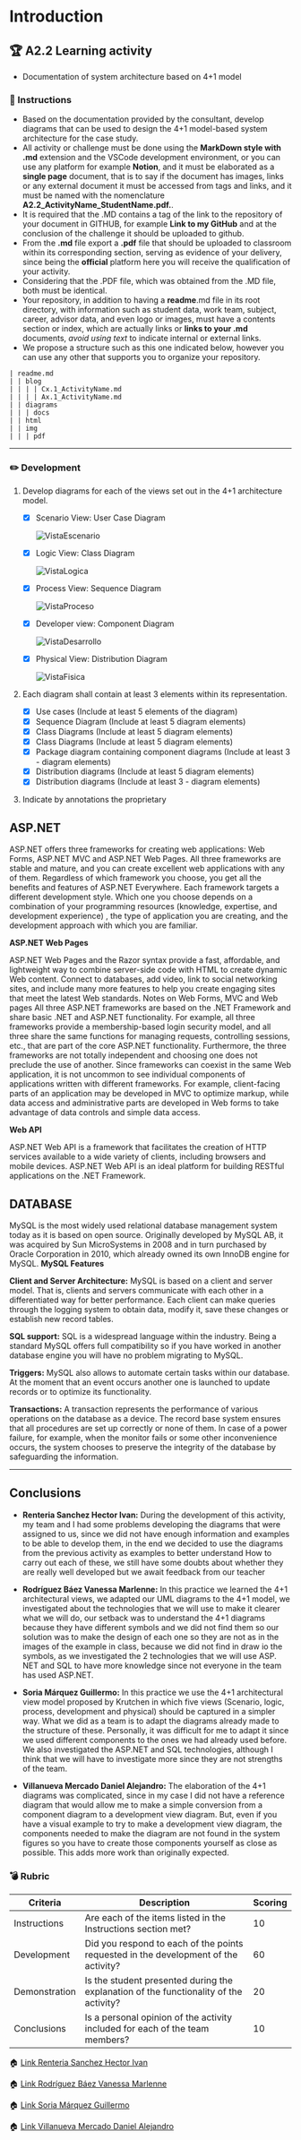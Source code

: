 # Introduction

## :trophy: A2.2 Learning activity

- Documentation of system architecture based on 4+1 model

### :blue_book: Instructions

 - Based on the documentation provided by the consultant, develop diagrams that can be used to design the 4+1 model-based system architecture for the case study.
 - All activity or challenge must be done using the **MarkDown style with .md** extension and the VSCode development environment, or you can use any platform for example **Notion**, and it must be elaborated as a **single page** document, that is to say if the document has images, links or any external document it must be accessed from tags and links, and it must be named with the nomenclature **A2.2_ActivityName_StudentName.pdf.**.
- It is required that the .MD contains a tag of the link to the repository of your document in GITHUB, for example **Link to my GitHub** and at the conclusion of the challenge it should be uploaded to github.
- From the **.md** file export a **.pdf** file that should be uploaded to classroom within its corresponding section, serving as evidence of your delivery, since being the **official** platform here you will receive the qualification of your activity.
- Considering that the .PDF file, which was obtained from the .MD file, both must be identical.
- Your repository, in addition to having a **readme**.md file in its root directory, with information such as student data, work team, subject, career, advisor data, and even logo or images, must have a contents section or index, which are actually links or **links to your .md** documents, _avoid using text_ to indicate internal or external links.
- We propose a structure such as this one indicated below, however you can use any other that supports you to organize your repository.

```
| readme.md
| | blog
| | | | Cx.1_ActivityName.md
| | | | Ax.1_ActivityName.md
| | diagrams
| | | docs
| | html
| | img
| | | pdf    
```
___

### :pencil2: Development

1. Develop diagrams for each of the views set out in the 4+1 architecture model.

    - [x] Scenario View: User Case Diagram

        ![VistaEscenario](../Diagramas/VistaEscenario.png)

    - [x] Logic View: Class Diagram

        ![VistaLogica](../Diagramas/Vista%20Logica.png)

    - [x] Process View: Sequence Diagram

        ![VistaProceso](../Diagramas/Vista%20de%20Proceso.png)

    - [x] Developer view: Component Diagram

        ![VistaDesarrollo](../Diagramas/VistaDesarrollo.png) 

    - [x] Physical View: Distribution Diagram

        ![VistaFisica](../Diagramas/VistaFisica.png)

2. Each diagram shall contain at least 3 elements within its representation.

   - [x] Use cases (Include at least 5 elements of the diagram)
   - [x] Sequence Diagram (Include at least 5 diagram elements)
   - [x] Class Diagrams (Include at least 5 diagram elements)
   - [x] Class Diagrams (Include at least 5 diagram elements)
   - [x] Package diagram containing component diagrams (Include at least 3 - diagram elements) 
   - [x] Distribution diagrams (Include at least 5 diagram elements)
   - [x] Distribution diagrams (Include at least 3 - diagram elements)

3. Indicate by annotations the proprietary 
## ASP.NET

ASP.NET offers three frameworks for creating web
applications: Web Forms, ASP.NET MVC and ASP.NET Web Pages.
All three frameworks are stable and mature, and you can
create excellent web applications with any of them.
Regardless of which framework you choose, you get all the
benefits and features of ASP.NET Everywhere.
Each framework targets a different development style. Which
one you choose depends on a combination of your programming
resources (knowledge, expertise, and development experience)
, the type of application you are creating, and the
development approach with which you are familiar.

**ASP.NET Web Pages**

ASP.NET Web Pages and the Razor syntax provide a fast,
affordable, and lightweight way to combine server-side code
with HTML to create dynamic Web content. Connect to
databases, add video, link to social networking sites, and
include many more features to help you create engaging
sites that meet the latest Web standards.
Notes on Web Forms, MVC and Web pages
All three ASP.NET frameworks are based on the .NET
Framework and share basic .NET and ASP.NET functionality.
For example, all three frameworks provide a
membership-based login security model, and all three share
the same functions for managing requests, controlling
sessions, etc., that are part of the core ASP.NET
functionality.
Furthermore, the three frameworks are not totally
independent and choosing one does not preclude the use of
another. Since frameworks can coexist in the same Web
application, it is not uncommon to see individual
components of applications written with different
frameworks. For example, client-facing parts of an
application may be developed in MVC to optimize markup,
while data access and administrative parts are developed in
Web forms to take advantage of data controls and simple
data access.

**Web API**

ASP.NET Web API is a framework that facilitates the
creation of HTTP services available to a wide variety of
clients, including browsers and mobile devices. ASP.NET Web
API is an ideal platform for building RESTful applications
on the .NET Framework.
## DATABASE

MySQL is the most widely used relational database management system today as it is based on open source. Originally developed by MySQL AB, it was acquired by Sun MicroSystems in 2008 and in turn purchased by Oracle Corporation in 2010, which already owned its own InnoDB engine for MySQL.
**MySQL Features**

**Client and Server Architecture:** MySQL is based on a client and server model. That is, clients and servers communicate with each other in a differentiated way for better performance. Each client can make queries through the logging system to obtain data, modify it, save these changes or establish new record tables.

**SQL support:** SQL is a widespread language within the industry. Being a standard MySQL offers full compatibility so if you have worked in another database engine you will have no problem migrating to MySQL.

**Triggers:** MySQL also allows to automate certain tasks within our database. At the moment that an event occurs another one is launched to update records or to optimize its functionality.

**Transactions:** A transaction represents the performance of various operations on the database as a device. The record base system ensures that all procedures are set up correctly or none of them. In case of a power failure, for example, when the monitor fails or some other inconvenience occurs, the system chooses to preserve the integrity of the database by safeguarding the information.
___

## Conclusions 

*  **Renteria Sanchez Hector Ivan:**  During the development of this activity, my team and I had some problems developing the diagrams that were assigned to us, since we did not have enough information and examples to be able to develop them, in the end we decided to use the diagrams from the previous activity as examples to better understand How to carry out each of these, we still have some doubts about whether they are really well developed but we await feedback from our teacher
  
*  **Rodríguez Báez Vanessa Marlenne:** In this practice we learned the 4+1 architectural views, we adapted our UML diagrams to the 4+1 model, we investigated about the technologies that we will use to make it clearer what we will do, our setback was to understand the 4+1 diagrams because they have different symbols and we did not find them so our solution was to make the design of each one so they are not as in the images of the example in class, because we did not find in draw io the symbols, as we investigated the 2 technologies that we will use ASP. NET and SQL to have more knowledge since not everyone in the team has used ASP.NET.
  
*  **Soria Márquez Guillermo:** In this practice we use the 4+1 architectural view model proposed by Krutchen in which five views (Scenario, logic, process, development and physical) should be captured in a simpler way. What we did as a team is to adapt the diagrams already made to the structure of these. Personally, it was difficult for me to adapt it since we used different components to the ones we had already used before. We also investigated the ASP.NET and SQL technologies, although I think that we will have to investigate more since they are not strengths of the team.

*  **Villanueva Mercado Daniel Alejandro:** The elaboration of the 4+1 diagrams was complicated, since in my case I did not have a reference diagram that would allow me to make a simple conversion from a component diagram to a development view diagram. But, even if you have a visual example to try to make a development view diagram, the components needed to make the diagram are not found in the system figures so you have to create those components yourself as close as possible. This adds more work than originally expected. 
  
### :bomb: Rubric

| Criteria | Description | Scoring |
| ------------- | -------------------------------------------------------------------------------------------- | ------- |
| Instructions | Are each of the items listed in the Instructions section met?  | 10 | 
| Development | Did you respond to each of the points requested in the development of the activity?| 60 | 
| Demonstration | Is the student presented during the explanation of the functionality of the activity?  | 20 | 
| Conclusions | Is a personal opinion of the activity included for each of the team members? | 10 | 

:house: [Link Renteria Sanchez Hector Ivan](https://github.com/IvanRenteria/Analisis-Avanzado-de-Software)

:house: [Link Rodríguez Báez Vanessa Marlenne](https://github.com/vanessamRodriguez/Analisis-Avanzado-de-Software)

:house: [Link Soria Márquez Guillermo](https://github.com/GuillermoSoria97/Analisis_Avanzado_de_Software)

:house: [Link Villanueva Mercado Daniel Alejandro](https://github.com/Dany305/Analisis-Avanzado-de-Software)
